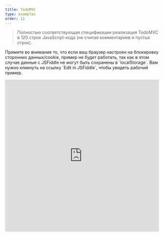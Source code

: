 ```yaml
---
title: TodoMVC
type: examples
order: 11
---
```


> Полностью соответствующая спецификации реализация TodoMVC в 120 строк JavaScript-кода (не считая комментариев и пустых строк).

<p class="tip">Примите во внимание то, что если ваш браузер настроен на блокировку сторонних данных/cookie, пример не будет работать, так как в этом случае данные с JSFiddle не могут быть сохранены в `localStorage`. Вам нужно кликнуть на ссылку `Edit in JSFiddle`, чтобы увидеть рабочий пример.</p>

<iframe width="100%" height="500" src="https://jsfiddle.net/yyx990803/4dr2fLb7/embedded/result,html,js,css" allowfullscreen="allowfullscreen" frameborder="0"></iframe>
